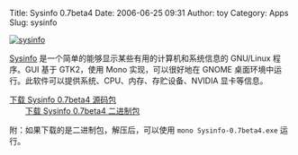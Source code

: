Title: Sysinfo 0.7beta4
Date: 2006-06-25 09:31
Author: toy
Category: Apps
Slug: sysinfo

[![sysinfo](http://static.flickr.com/64/174173637_b58fabde54_m.jpg)](http://www.flickr.com/photos/xxd/174173637/ "Photo Sharing")

[Sysinfo](http://gsysinfo.sourceforge.net/project)
是一个简单的能够显示某些有用的计算机和系统信息的 GNU/Linux 程序。GUI
基于 GTK2，使用 Mono 实现，可以很好地在 GNOME
桌面环境中运行。此软件可以提供系统、CPU、内存、存贮设备、NVIDIA
显卡等信息。

[下载 Sysinfo 0.7beta4
源码包](http://prdownloads.sourceforge.net/gsysinfo/Sysinfo-0.7beta4.tar.gz?download)  
　　[下载 Sysinfo 0.7beta4
二进制包](http://prdownloads.sourceforge.net/gsysinfo/Sysinfo-0.7beta4_mono_binary.tar.gz?download)

附：如果下载的是二进制包，解压后，可以使用 `mono Sysinfo-0.7beta4.exe`
运行。
